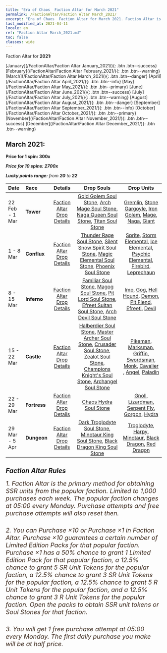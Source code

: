 ```yaml
---
title: "Era of Chaos  Faction Altar for March 2021"
permalink: /FactionAltar/Faction Altar March_2021/
excerpt: "Era of Chaos  Faction Altar for March 2021. Faction Altar is the primary method for obtaining SSR units from the popular faction. Limited to 1,000 purchases each week. The popular faction changes at 05:00 every Monday. Purchase attempts and free purchase attempts will also reset then."
last_modified_at: 2021-04-11
locale: en
ref: "Faction Altar March_2021.md"
toc: false
classes: wide
---
```


  Faction Altar for **2021:**

  [January](/FactionAltar/Faction Altar January_2021/){: .btn .btn--success} [February](/FactionAltar/Faction Altar February_2021/){: .btn .btn--warning} [March](/FactionAltar/Faction Altar March_2021/){: .btn .btn--danger} [April](/FactionAltar/Faction Altar April_2021/){: .btn .btn--info} [May](/FactionAltar/Faction Altar May_2021/){: .btn .btn--primary} [June](/FactionAltar/Faction Altar June_2021/){: .btn .btn--success} [July](/FactionAltar/Faction Altar July_2021/){: .btn .btn--warning} [August](/FactionAltar/Faction Altar August_2021/){: .btn .btn--danger} [September](/FactionAltar/Faction Altar September_2021/){: .btn .btn--info} [October](/FactionAltar/Faction Altar October_2021/){: .btn .btn--primary} [November](/FactionAltar/Faction Altar November_2021/){: .btn .btn--success} [December](/FactionAltar/Faction Altar December_2021/){: .btn .btn--warning} 

## March 2021:

  **Price for 1 spin: 300x** <i class="fas fa-gem"/>

  **Price for 10 spins: 2700x** <i class="fas fa-gem"/>

  **Lucky points range:** from **20** to **22**

  |    Date    |  Race  |  Details  |   Drop Souls   | Drop Units |
  |:-----------|:-------|:---------:|:--------------:|:----------:|
  | 22 Feb - 1 Mar | **Tower** | [Faction Altar Drop Details](/FactionAltar/DROP_106/) | [Gold Golem Soul Stone](/Items/unt_322/), [Arch Mage Soul Stone](/Items/unt_323/), [Naga Queen Soul Stone](/Items/unt_325/), [Titan Soul Stone](/Items/unt_326/) | [Gremlin](/Items/unt_235/), [Stone Gargoyle](/Items/unt_236/), [Iron Golem](/Items/unt_237/), [Mage](/Items/unt_238/), [Naga](/Items/unt_240/), [Giant ](/Items/unt_241/) | 
  | 1 - 8 Mar | **Conflux** | [Faction Altar Drop Details](/FactionAltar/DROP_109/) | [Thunder Rage Soul Stone](/Items/unt_344/), [Silent Snow Spirit Soul Stone](/Items/unt_345/), [Magic Elemental Soul Stone](/Items/unt_347/), [Phoenix Soul Stone](/Items/unt_348/) | [Sprite](/Items/unt_262/), [Storm Elemental](/Items/unt_263/), [Ice Elemental](/Items/unt_264/), [Psychic Elemental](/Items/unt_267/), [Firebird](/Items/unt_268/), [Leprechaun](/Items/unt_270/) | 
  | 8 - 15 Mar | **Inferno** | [Faction Altar Drop Details](/FactionAltar/DROP_105/) | [Familiar Soul Stone](/Items/unt_313/), [Magog Soul Stone](/Items/unt_314/), [Pit Lord Soul Stone](/Items/unt_316/), [Efreet Sultan Soul Stone](/Items/unt_317/), [Arch Devil Soul Stone](/Items/unt_318/) | [Imp](/Items/unt_226/), [Gog](/Items/unt_227/), [Hell Hound](/Items/unt_228/), [Demon](/Items/unt_229/), [Pit Fiend](/Items/unt_230/), [Efreeti](/Items/unt_231/), [Devil](/Items/unt_232/) | 
  | 15 - 22 Mar | **Castle** | [Faction Altar Drop Details](/FactionAltar/DROP_101/) | [Halberdier Soul Stone](/Items/unt_282/), [Master Archer Soul Stone](/Items/unt_283/), [Crusader Soul Stone](/Items/unt_285/), [Zealot Soul Stone](/Items/unt_286/), [Champions Knight's Soul Stone](/Items/unt_287/), [Archangel Soul Stone](/Items/unt_288/) | [Pikeman](/Items/unt_190/), [Marksman](/Items/unt_191/), [Griffin](/Items/unt_192/), [Swordsman](/Items/unt_193/), [Monk](/Items/unt_194/), [Cavalier ](/Items/unt_195/), [Angel](/Items/unt_196/), [Paladin](/Items/unt_197/) | 
  | 22 - 29 Mar | **Fortress** | [Faction Altar Drop Details](/FactionAltar/DROP_108/) | [Chaos Hydra Soul Stone](/Items/unt_341/) | [Gnoll](/Items/unt_253/), [Lizardman](/Items/unt_254/), [Serpent Fly](/Items/unt_255/), [Gorgon](/Items/unt_257/), [Hydra](/Items/unt_259/) | 
  | 29 Mar - 5 Apr | **Dungeon** | [Faction Altar Drop Details](/FactionAltar/DROP_107/) | [Dark Troglodyte Soul Stone](/Items/unt_328/), [Minotaur King Soul Stone](/Items/unt_332/), [Black Dragon King Soul Stone](/Items/unt_334/) | [Troglodyte](/Items/unt_244/), [Harpy](/Items/unt_245/), [Minotaur](/Items/unt_248/), [Black Dragon](/Items/unt_250/), [Red Dragon](/Items/unt_251/) | 




## Faction Altar Rules

  <span style="color: #3c2a1e;font-size:20px">1. Faction Altar is the primary method for obtaining SSR units from the popular faction. Limited to 1,000 purchases each week. The popular faction changes at 05:00 every Monday. Purchase attempts and free purchase attempts will also reset then.</span><br/>

<br/>  <span style="color: #3c2a1e;font-size:20px">2. You can Purchase ×10 or Purchase ×1 in Faction Altar. Purchase ×10 guarantees a certain number of Limited Edition Packs for that popular faction. Purchase ×1 has a 50% chance to grant 1 Limited Edition Pack for that popular faction, a 12.5% chance to grant 5 SR Unit Tokens for the popular faction, a 12.5% chance to grant 3 SR Unit Tokens for the popular faction, a 12.5% chance to grant 5 R Unit Tokens for the popular faction, and a 12.5% chance to grant 3 R Unit Tokens for the popular faction. Open the packs to obtain SSR unit tokens or Soul Stones for that faction.</span>

<br/>  <span style="color: #3c2a1e;font-size:20px">3. You will get 1 free purchase attempt at 05:00 every Monday. The first daily purchase you make will be at half price.</span><br/>

<br/>
